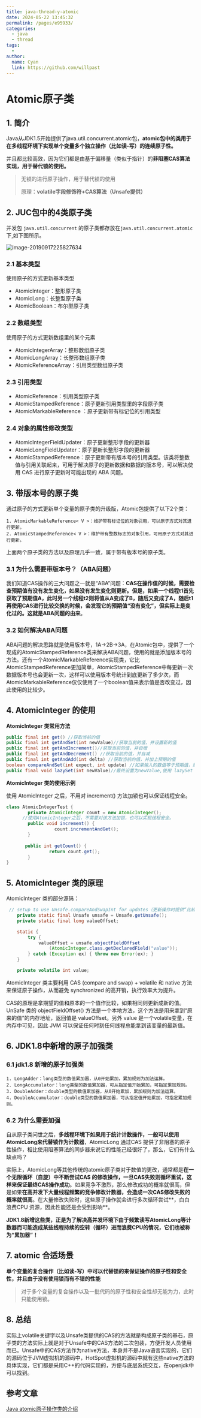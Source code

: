 ```yaml
---
title: java-thread-y-atomic
date: 2024-05-22 13:45:32
permalink: /pages/e95933/
categories:
  - java
  - thread
tags:
  - 
author: 
  name: Cyan
  link: https://github.com/willpast
---
```

# Atomic原子类

## 1. 简介

Java从JDK1.5开始提供了java.util.concurrent.atomic包，**atomic包中的类用于在多线程环境下实现单个变量多个独立操作（比如读-写）的连续原子性。**

并且都比较高效，因为它们都是由基于偏移量（类似于指针）的**非阻塞CAS算法实现，用于替代锁的使用。**

>无锁的进行原子操作，用于替代锁的使用
>
>原理：**volatile字段修饰符+CAS算法（Unsafe提供）**

## 2. JUC包中的4类原子类

并发包 `java.util.concurrent` 的原子类都存放在`java.util.concurrent.atomic`下,如下图所示。

![image-20190917225827634](https://zszblog.oss-cn-beijing.aliyuncs.com/zszblog/blogimage-master/img/image-20190917225827634.png)

### **2.1 基本类型**

使用原子的方式更新基本类型

- AtomicInteger：整形原子类
- AtomicLong：长整型原子类
- AtomicBoolean：布尔型原子类

### **2.2 数组类型**

使用原子的方式更新数组里的某个元素

- AtomicIntegerArray：整形数组原子类
- AtomicLongArray：长整形数组原子类
- AtomicReferenceArray：引用类型数组原子类

### 2.3 **引用类型**

- AtomicReference：引用类型原子类
- AtomicStampedReference：原子更新引用类型里的字段原子类
- AtomicMarkableReference ：原子更新带有标记位的引用类型

### **2.4 对象的属性修改类型**

- AtomicIntegerFieldUpdater：原子更新整形字段的更新器
- AtomicLongFieldUpdater：原子更新长整形字段的更新器
- AtomicStampedReference：原子更新带有版本号的引用类型。该类将整数值与引用关联起来，可用于解决原子的更新数据和数据的版本号，可以解决使用 CAS 进行原子更新时可能出现的 ABA 问题。

## 3. 带版本号的原子类

通过原子的方式更新单个变量的原子类的升级版，Atomic包提供了以下2个类：

```
1. AtomicMarkableReference< V >：维护带有标记位的对象引用，可以原子方式对其进行更新。
2. AtomicStampedReference< V >：维护带有整数标志的对象引用，可用原子方式对其进行更新。
```

上面两个原子类的方法以及原理几乎一致，属于带有版本号的原子类。

### 3.1 为什么需要带版本号？（ABA问题）

我们知道CAS操作的三大问题之一就是“ABA”问题：**CAS在操作值的时候，需要检查预期值有没有发生变化，如果没有发生变化则更新。但是，如果一个线程t1首先获取了预期值A，此时另一个线程t2则将值从A变成了B，随后又变成了A，随后t1再使用CAS进行比较交换的时候，会发现它的预期值“没有变化”，但实际上是变化过的。这就是ABA问题的由来**。

### 3.2 如何解决ABA问题

ABA问题的解决思路就是使用版本号，1A->2B->3A，在Atomic包中，提供了一个现成的AtomicStampedReference类来解决ABA问题，使用的就是添加版本号的方法。还有一个AtomicMarkableReference实现类，它比AtomicStampedReference更加简单，AtomicStampedReference中每更新一次数据版本号也会更新一次，这样可以使用版本号统计到底更新了多少次，而AtomicMarkableReference仅仅使用了一个boolean值来表示值是否改变过，因此使用的比较少。

## 4. AtomicInteger 的使用

**AtomicInteger 类常用方法**

```java
public final int get() //获取当前的值
public final int getAndSet(int newValue)//获取当前的值，并设置新的值
public final int getAndIncrement()//获取当前的值，并自增
public final int getAndDecrement() //获取当前的值，并自减
public final int getAndAdd(int delta) //获取当前的值，并加上预期的值
boolean compareAndSet(int expect, int update) //如果输入的数值等于预期值，则以原子方式将该值设置为输入值（update）
public final void lazySet(int newValue)//最终设置为newValue,使用 lazySet 设置之后可能导致其他线程在之后的一小段时间内还是可以读到旧的值。
```

**AtomicInteger 类的使用示例**

使用 AtomicInteger 之后，不用对 increment() 方法加锁也可以保证线程安全。

```java
class AtomicIntegerTest {
        private AtomicInteger count = new AtomicInteger();
      //使用AtomicInteger之后，不需要对该方法加锁，也可以实现线程安全。
        public void increment() {
                  count.incrementAndGet();
        }
     
       public int getCount() {
                return count.get();
        }
}
```

## 5. AtomicInteger 类的原理

AtomicInteger 类的部分源码：

```java
 // setup to use Unsafe.compareAndSwapInt for updates（更新操作时提供“比较并替换”的作用）
    private static final Unsafe unsafe = Unsafe.getUnsafe();
    private static final long valueOffset;

    static {
        try {
            valueOffset = unsafe.objectFieldOffset
                (AtomicInteger.class.getDeclaredField("value"));
        } catch (Exception ex) { throw new Error(ex); }
    }

    private volatile int value;
```

AtomicInteger 类主要利用 CAS (compare and swap) + volatile 和 native 方法来保证原子操作，从而避免 synchronized 的高开销，执行效率大为提升。

CAS的原理是拿期望的值和原本的一个值作比较，如果相同则更新成新的值。UnSafe 类的 objectFieldOffset() 方法是一个本地方法，这个方法是用来拿到“原来的值”的内存地址，返回值是 valueOffset。另外 value 是一个volatile变量，在内存中可见，因此 JVM 可以保证任何时刻任何线程总能拿到该变量的最新值。

## 6. JDK1.8中新增的原子加强类

### 6.1 jdk1.8 新增的原子加强类

```
1. LongAdder：long类型的数值累加器，从0开始累加，累加规则为加法运算。
2. LongAccumulator：long类型的数值累加器，可从指定值开始累加，可指定累加规则。
3. DoubleAdder：double类型的数值累加器，从0开始累加，累加规则为加法运算。
4. DoubleAccumulator：double类型的数值累加器，可从指定值开始累加，可指定累加规则。
```

### 6.2 为什么需要加强

自从原子类问世之后，**多线程环境下如果用于统计计数操作，一般可以使用AtomicLong来代替锁作为计数器**，AtomicLong 通过CAS 提供了非阻塞的原子性操作，相比使用阻塞算法的同步器来说它的性能己经很好了，那么，它们有什么缺点吗？

实际上，AtomicLong等其他传统的atomic原子类对于数值的更改，通常都是**在一个无限循环（自旋）中不断尝试CAS 的修改操作，一旦CAS失败则循环重试，这样来保证最终CAS操作成功**。如果竞争不激烈，那么修改成功的概率就很高，但是如果**在高并发下大量线程频繁的竞争修改计数器，会造成一次CAS修改失败的概率就很高**。在大量修改失败时，这些原子操作就会进行多次循环尝试**，白白浪费CPU 资源，因此性能还是会受到影响**。

**JDK1.8新增这些类，正是为了解决高并发环境下由于频繁读写AtomicLong等计数器而可能造成某些线程持续的空转（循环）进而浪费CPU的情况，它们也被称为“累加器”！**

## 7. atomic 合适场景

**单个变量的复合操作（比如读-写）中可以代替锁的来保证操作的原子性和安全性，并且由于没有使用锁而有不错的性能**

>对于多个变量的复合操作以及一批代码的原子性和安全性却无能为力，此时只能使用锁。

## 8. 总结

实际上volatile关键字以及Unsafe类提供的CAS的方法就是构成原子类的基石，原子类的方法实际上就是对于Unsafe中的CAS方法的二次包装，方便开发人员使用而已。Unsafe中的CAS方法作为native方法，本身并不是Java语言实现的，它们的源码位于JVM虚拟机的源码中，HotSpot虚拟机的源码中就有这些native方法的具体实现，它们都是采用C++的代码实现的，方便与底层系统交互，在openjdk中可以找到。

## 参考文章

[Java atomic原子操作类的介绍](https://blog.csdn.net/weixin_43767015/article/details/107895944)
